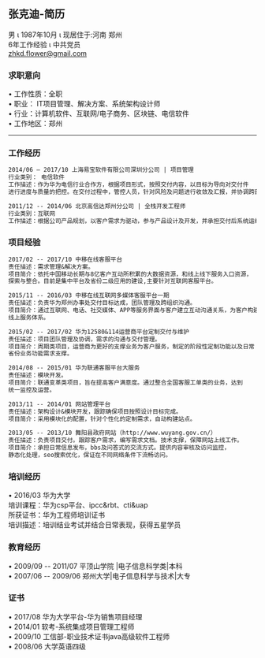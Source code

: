 ## 张克迪-简历

男 &iota; 1987年10月 &iota; 现居住于:河南 郑州 <br/>
6年工作经验 &iota; 中共党员 <br/>
zhkd.flower@gmail.com <br/>

### 求职意向
&bull;	工作性质：全职<br/>
&bull;	职业： IT项目管理、解决方案、系统架构设计师<br/>
&bull;	行业：计算机软件、互联网/电子商务、区块链、电信软件 <br/>
&bull;	工作地区：郑州<br/>
<hr/>

### 工作经历

```markdown
2014/06 – 2017/10 上海易宝软件有限公司深圳分公司 | 项目管理 
行业类别： 电信软件
工作描述：作为华为电信行业合作方，根据项目形式，按照交付内容，以目标为导向对交付件
进行进度与质量的把控。在交付过程中，管控人员，针对风险及问题进行收敛及汇报，并协调跨部门的合作。

2011/12 -- 2014/06 北京高信达郑州分公司 | 全栈开发工程师
行业类别：互联网
工作描述：根据公司产品规划，以客户需求为驱动，参与产品设计及开发，并承担交付后系统运维保障工作。
```

### 项目经验
```markdown
2017/02 -- 2017/10 中移在线客服平台
责任描述：需求管理&解决方案。
项目简介：依托中国移动长期与8亿客户互动所积累的大数据资源，和线上线下服务入口资源，
探索与整合。目前是集中平台及省份二级应用的建设,主要针对互联网客服平台。

2015/11 -- 2016/03 中移在线互联网多媒体客服平台一期
责任描述：负责华为郑州办事处交付目标达成，团队管理及跨组织沟通。
项目简介：通过互联网、电话、社交媒体、APP等服务界面与客户建立互动沟通关系，为客户构建
线上服务体系。

2015/02 -- 2017/02 华为12580&114运营商平台定制交付与维护
责任描述：项目团队管理及协调，需求的沟通与交付管理。
项目简介：周期类项目，运营商为更好的支撑业务为客户服务，制定的阶段性定制功能以及日常
省份业务功能需求支撑。

2014/08 -- 2015/01 华为联通客服平台大服务
责任描述：模块开发。
项目简介：联通变革类项目，旨在提高客户满意度。通过整合全国客服工单类的业务，达到
统一监控及运营。

2013/11 -- 2014/01 网站管理平台
责任描述：架构设计&模块开发，跟踪确保项目按照设计目标完成。
项目简介：采用模块化的配置，针对个性化的定制需求，自动构建站点。

2013/05 -- 2013/10 舞阳县政府网站（http://www.wuyang.gov.cn/）
责任描述：负责项目交付。跟踪客户需求，编写需求文档。技术支撑，保障网站上线工作。
项目简介：承担日常信息发布，bbs及问答式的交流方式。提供内容审核及访问监控，
静态化处理，seo搜索优化，保证在不同网络条件下流畅访问。
```

### 培训经历
&bull;	2016/03	华为大学<br/>
培训课程：华为csp平台、ipcc&rbt、cti&uap<br/>
所获证书：华为工程师培训证书<br/>
培训描述：培训结业考试并结合日常表现，获得五星学员<br/>

### 教育经历
&bull;	2009/09 -- 2011/07		平顶山学院 |电子信息科学类|本科<br/>
&bull;	2007/06 -- 2009/06		郑州大学|电子信息科学与技术|大专<br/>

### 证书
&bull;	2017/08 华为大学平台-华为销售项目经理<br/>
&bull;	2014/01 软考-系统集成项目管理工程师<br/>
&bull;	2009/10 工信部-职业技术证书java高级软件工程师<br/>
&bull;	2008/06 大学英语四级<br/>

